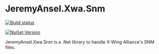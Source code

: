 # JeremyAnsel.Xwa.Snm

[![Build status](https://ci.appveyor.com/api/projects/status/qcymbrb0y99n6j2h/branch/master?svg=true)](https://ci.appveyor.com/project/JeremyAnsel/jeremyansel-xwa-snm/branch/master)

[![NuGet Version](https://img.shields.io/nuget/v/JeremyAnsel.Xwa.Snm)](https://www.nuget.org/packages/JeremyAnsel.Xwa.Snm)

JeremyAnsel.Xwa.Snm is a .Net library to handle X-Wing Alliance's SNM files.
